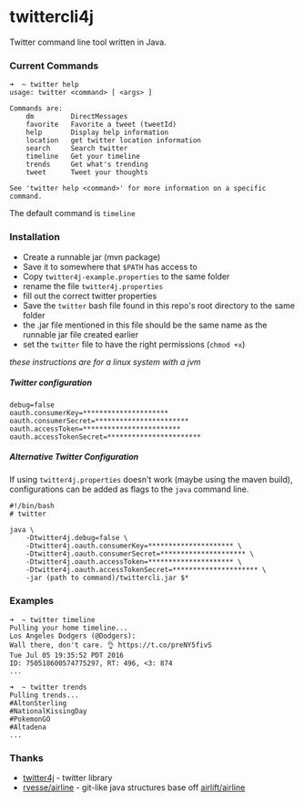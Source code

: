 # twittercli4j
Twitter command line tool written in Java.

### Current Commands
```
➜  ~ twitter help
usage: twitter <command> [ <args> ]

Commands are:
    dm         DirectMessages
    favorite   Favorite a tweet (tweetId)
    help       Display help information
    location   get twitter location information
    search     Search twitter
    timeline   Get your timeline
    trends     Get what's trending
    tweet      Tweet your thoughts

See 'twitter help <command>' for more information on a specific command.
```

The default command is `timeline`

### Installation

- Create a runnable jar (mvn package)
- Save it to somewhere that `$PATH` has access to
- Copy `twitter4j-example.properties` to the same folder
 - rename the file `twitter4j.properties` 
 - fill out the correct twitter properties
- Save the `twitter` bash file found in this repo's root directory to the same folder
 - the .jar file mentioned in this file should be the same name as the runnable jar file created earlier
 - set the `twitter` file to have the right permissions (`chmod +x`)

*these instructions are for a linux system with a jvm*

##### Twitter configuration
```
debug=false
oauth.consumerKey=*********************
oauth.consumerSecret=***********************
oauth.accessToken=************************
oauth.accessTokenSecret=***********************
```

##### Alternative Twitter Configuration
If using `twitter4j.properties` doesn't work (maybe using the maven build), configurations can be added as flags to the `java` command line.

```
#!/bin/bash
# twitter

java \
	-Dtwitter4j.debug=false \
	-Dtwitter4j.oauth.consumerKey=********************* \
	-Dtwitter4j.oauth.consumerSecret=********************* \
	-Dtwitter4j.oauth.accessToken=********************* \
	-Dtwitter4j.oauth.accessTokenSecret=********************* \
    -jar (path to command)/twittercli.jar $*

```


### Examples

```
➜  ~ twitter timeline
Pulling your home timeline...
Los Angeles Dodgers (@Dodgers): 
Wall there, don't care. 👌 https://t.co/preNY5fivS
Tue Jul 05 19:35:52 PDT 2016
ID: 750518600574775297, RT: 496, <3: 874
...

➜  ~ twitter trends
Pulling trends...
#AltonSterling
#NationalKissingDay
#PokemonGO
#Altadena
...

```


### Thanks
- [twitter4j](https://github.com/yusuke/twitter4j) - twitter library
- [rvesse/airline](https://github.com/rvesse/airline) - git-like java structures base off [airlift/airline](https://github.com/airlift/airline)